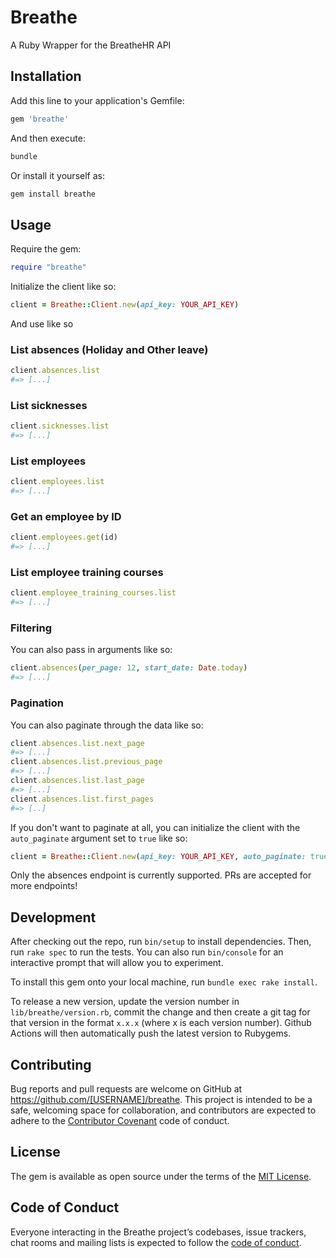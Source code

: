 # Breathe

A Ruby Wrapper for the BreatheHR API

## Installation

Add this line to your application's Gemfile:

```ruby
gem 'breathe'
```

And then execute:

```bash
bundle
```

Or install it yourself as:

```bash
gem install breathe
```

## Usage

Require the gem:

```ruby
require "breathe"
```

Initialize the client like so:

```ruby
client = Breathe::Client.new(api_key: YOUR_API_KEY)
```

And use like so

### List absences (Holiday and Other leave)

```ruby
client.absences.list
#=> [...]
```

### List sicknesses

```ruby
client.sicknesses.list
#=> [...]
```

### List employees

```ruby
client.employees.list
#=> [...]
```

### Get an employee by ID

```ruby
client.employees.get(id)
#=> [...]
```

### List employee training courses

```ruby
client.employee_training_courses.list
#=> [...]
```

### Filtering

You can also pass in arguments like so:

```ruby
client.absences(per_page: 12, start_date: Date.today)
#=> [...]
```

### Pagination

You can also paginate through the data like so:

```ruby
client.absences.list.next_page
#=> [...]
client.absences.list.previous_page
#=> [...]
client.absences.list.last_page
#=> [...]
client.absences.list.first_pages
#=> [..]
```

If you don't want to paginate at all, you can initialize the client with the `auto_paginate` argument set to `true` like so:

```ruby
client = Breathe::Client.new(api_key: YOUR_API_KEY, auto_paginate: true)
```

Only the absences endpoint is currently supported. PRs are accepted for more endpoints!

## Development

After checking out the repo, run `bin/setup` to install dependencies. Then, run `rake spec` to run the tests. You can also run `bin/console` for an interactive prompt that will allow you to experiment.

To install this gem onto your local machine, run `bundle exec rake install`.

To release a new version, update the version number in `lib/breathe/version.rb`, commit the change and then create a git tag for that version in the format `x.x.x` (where x is each version number). Github Actions will then automatically push the latest version to Rubygems.

## Contributing

Bug reports and pull requests are welcome on GitHub at https://github.com/[USERNAME]/breathe. This project is intended to be a safe, welcoming space for collaboration, and contributors are expected to adhere to the [Contributor Covenant](http://contributor-covenant.org) code of conduct.

## License

The gem is available as open source under the terms of the [MIT License](https://opensource.org/licenses/MIT).

## Code of Conduct

Everyone interacting in the Breathe project’s codebases, issue trackers, chat rooms and mailing lists is expected to follow the [code of conduct](https://github.com/[USERNAME]/breathe/blob/master/CODE_OF_CONDUCT.md).
